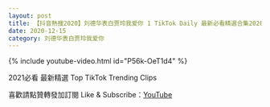 ```yaml
---
layout: post
title: 【抖音熱搜2020】刘德华表白贾玲我爱你 1 TikTok Daily 最新必看精選合集2020 12 15
date: 2020-12-15
category: 刘德华表白贾玲我爱你
---
```


{% include youtube-video.html id="P56k-OeT1d4" %}

2021必看 最新精選 Top TikTok Trending Clips

喜歡請點贊轉發加訂閱 Like & Subscribe：[YouTube](https://www.youtube.com/channel/UCAoR7VcanIPd04uEq_GIylA/videos)

